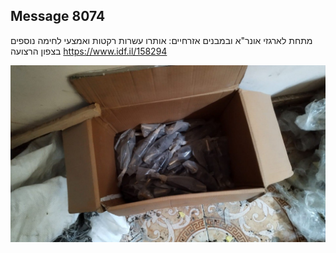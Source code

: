 ## Message 8074

מתחת לארגזי אונר"א ובמבנים אזרחיים:
אותרו עשרות רקטות ואמצעי לחימה נוספים בצפון הרצועה
https://www.idf.il/158294

![Photo](8074/8074_photo.jpg)
